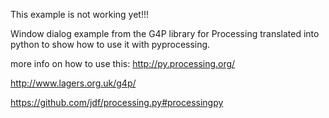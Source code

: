 This example is not working yet!!!

Window dialog example from the G4P library for Processing translated into python to show how to use it with pyprocessing.

more info on how to use this:
http://py.processing.org/

http://www.lagers.org.uk/g4p/

https://github.com/jdf/processing.py#processingpy